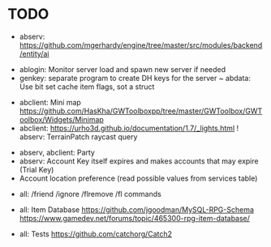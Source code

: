 # TODO

* abserv: https://github.com/mgerhardy/engine/tree/master/src/modules/backend/entity/ai
+ ablogin: Monitor server load and spawn new server if needed
+ genkey: separate program to create DH keys for the server
~ abdata: Use bit set cache item flags, sot a struct
* abclient: Mini map https://github.com/HasKha/GWToolboxpp/tree/master/GWToolbox/GWToolbox/Widgets/Minimap
* abclient: https://urho3d.github.io/documentation/1.7/_lights.html
! abserv: TerrainPatch raycast query
+ abserv, abclient: Party
+ abserv: Account Key itself expires and makes accounts that may expire (Trial Key)
+ Account location preference (read possible values from services table)


* all: /friend /ignore /flremove /fl commands
* all: Item Database
  https://github.com/jgoodman/MySQL-RPG-Schema   
  https://www.gamedev.net/forums/topic/465300-rpg-item-database/

* all: Tests https://github.com/catchorg/Catch2
